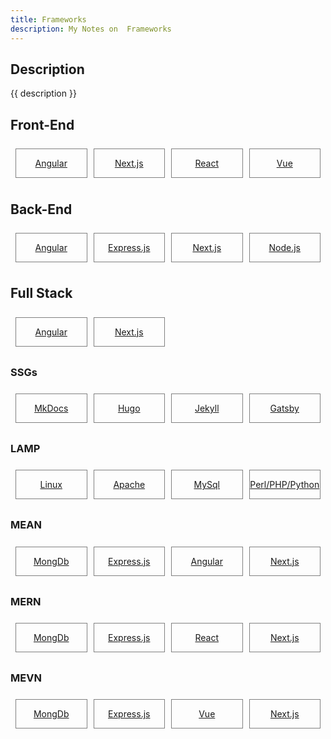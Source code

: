 ```yaml
---
title: Frameworks
description: My Notes on  Frameworks
---
```


## Description

{{ description }}

<style>
.outter-container {
  padding: 0.5rem;
  display: grid;
  grid-template-columns: 1fr 1fr 1fr 1fr; /* Fractional  */
  gap: 10px;
    /* column-gap: 10px; 
    row-gap: 20px; */
}

.item-00 {
  text-align: center;
  border: 0.25px solid gray;
}
</style>

## Front-End

<div class="outter-container">
    <div class="item-00"><a href="angular/"><p>Angular</p></a></div>
    <div class="item-00"><a href="next/"><p>Next.js</p></a></div>
    <div class="item-00"><a href="react/"><p>React</p></a></div>
    <div class="item-00"><a href="https://vuejs.org"><p>Vue</p></a></div>
</div>

## Back-End
<div class="outter-container">
    <div class="item-00"><a href="angular/"><p>Angular</p></a></div>
    <div class="item-00"><a href="http://expressjs.com"><p>Express.js</p></a></div>
    <div class="item-00"><a href="next/"><p>Next.js</p></a></div>
    <div class="item-00"><a href="node/"><p>Node.js</p></a></div>
</div>

## Full Stack

<div class="outter-container">
    <div class="item-00"><a href="angular/"><p>Angular</p></a></div>
    <div class="item-00"><a href="next/"><p>Next.js</p></a></div>
</div>

### SSGs

<div class="outter-container">
    <div class="item-00"><a href="mkdocs/"><p>MkDocs</p></a></div>
    <div class="item-00"><a href="hugo/"><p>Hugo</p></a></div>
    <div class="item-00"><a href="https://jekyllrb.com/"><p>Jekyll</p></a></div>
    <div class="item-00"><a href="https://www.gatsbyjs.com/"><p>Gatsby</p></a></div>   
</div>

### LAMP

<div class="outter-container">
    <div class="item-00"><a href="https://www.linux.org"><p>Linux</p></a></div>
    <div class="item-00"><a href="https://apache.org"><p>Apache</p></a></div>
    <div class="item-00"><a href="https://www.mysql.com"><p>MySql</p></a></div>
    <div class="item-00"><a href="/tech/langs/"><p>Perl/PHP/Python</p></a></div>   
</div>

### MEAN

<div class="outter-container">
    <div class="item-00"><a href="https://mongodb.com"><p>MongDb</p></a></div>
    <div class="item-00"><a href="http://expressjs.com"><p>Express.js</p></a></div>
    <div class="item-00"><a href="angular/"><p>Angular</p></a></div>
    <div class="item-00"><a href="next/"><p>Next.js</p></a></div> 
</div>

### MERN

<div class="outter-container">
    <div class="item-00"><a href="https://mongodb.com"><p>MongDb</p></a></div>
    <div class="item-00"><a href="http://expressjs.com"><p>Express.js</p></a></div>
    <div class="item-00"><a href="react/"><p>React</p></a></div>
    <div class="item-00"><a href="next/"><p>Next.js</p></a></div> 
</div>

### MEVN

<div class="outter-container">
    <div class="item-00"><a href="https://mongodb.com"><p>MongDb</p></a></div>
    <div class="item-00"><a href="http://expressjs.com"><p>Express.js</p></a></div>
    <div class="item-00"><a href="https://vuejs.org"><p>Vue</p></a></div>
    <div class="item-00"><a href="next/"><p>Next.js</p></a></div> 
</div>
